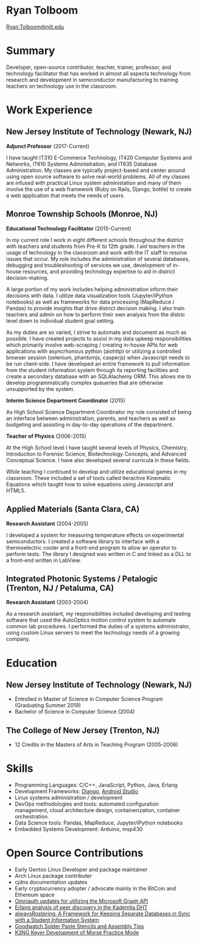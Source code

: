 # Ryan Tolboom

Ryan.Tolboom@njit.edu

# Summary

Developer, open-source contributor, teacher, trainer, professor, and technology
facilitator that has worked in almost all aspects technology from research and
development in semiconductor manufacturing to training teachers on technology
use in the classroom.

# Work Experience

## New Jersey Institute of Technology (Newark, NJ)

**Adjunct Professor** (2017-Current)

I have taught IT310 E-Commerce Technology, IT420 Computer Systems and Networks,
IT610 Systems Administration, and IT635 Database Administration. My classes are
typically project-based and center around using open source software to solve
real-world problems. All of my classes are infused with practical Linux system
administation and many of them involve the use of a web framework (Ruby on Rails,
Django, bottle) to create a web application that meets the needs of users.
  
## Monroe Township Schools (Monroe, NJ)

**Educational Technology Facilitator** (2015-Current)

In my current role I work in eight different schools throughout the district
with teachers and students from Pre-K to 12th grade. I aid teachers in the usage
of technology in the classroom and work with the IT staff to resolve issues that
occur. My role includes the administration of several databases, debugging and
troubleshooting of services we use, development of in-house resources, and
providing technology expertise to aid in district decision-making.

A large portion of my work includes helping administration inform their decisions
with data. I utilize data visualization tools (Jupyter/iPython notebooks) as well as
frameworks for data processing (MapReduce / Pandas) to provide insights that drive
district decision making. I also train teachers and admin on how to perform their
own analysis from the distric level down to individual student goal setting.

As my duties are so varied, I strive to automate and document as much as possible.
I have created projects to assist in my data upkeep responsibilities which primarily
involve web-scraping / creating in-house APIs for web applications with asyncrhonous
python (aiohttp) or utilizing a controlled browser session (selenium, phantomjs,
casperjs) when Javascript needs to be run client-side. I have developed an entire
framework to pull information from the student information system through its
reporting facilities and create a secondary database with an SQLAlachemy ORM. This
allows me to develop programmatically complex queueries that are otherwise unsupported
by the system.

**Interim Science Department Coordinator** (2015)

As High School Science Department Coordinator my role consisted of being an
interface between administration, parents, and teachers as well as budgeting and
assisting in day-to-day operations of the department.

**Teacher of Physics** (2006-2015)

At the High School level I have taught several levels of Physics, Chemistry,
Introduction to Forensic Science, Biotechnology Concepts, and Advanced
Conceptual Science. I have also developed several curricula in these fields.

While teaching I continued to develop and utilize educational games in my classroom.
These included a set of tools called Iteractive Kinematic Equations which taught
how to solve equations using Javascript and HTML5.

## Applied Materials (Santa Clara, CA)

**Research Assistant** (2004-2005)

I developed a system for measuring temperature effects on experimental
semiconductors. I created a software library to interface with a thermoelectric
cooler and a front-end program to allow an operator to perform tests. The library
I designed was written in C and linked as a DLL to a front-end written in LabView.

## Integrated Photonic Systems / Petalogic (Trenton, NJ / Petaluma, CA)

**Research Assistant** (2003-2004)

As a research assistant, my responsibilities included developing and testing
software that used the AutoOptics motion control system to automate common lab
procedures. I performed the duties of a systems administrator, using custom
Linux servers to meet the technology needs of a growing company.

# Education

## New Jersey Institute of Technology (Newark, NJ)

* Entrolled in Master of Science in Computer Science Program (Graduating Summer 2019)
* Bachelor of Science in Computer Science (2004)

## The College of New Jersey (Trenton, NJ)

* 12 Credits in the Masters of Arts in Teaching Program (2005-2006)

# Skills

* Programming Languages: C/C++, JavaScript, Python, Java, Erlang
* Development Frameworks: [Django](https://www.djangoproject.com),
[Android Studio](https://developer.android.com/studio)
* Linux systems administration / development
* DevOps methodologies and tools: automated configuration management, cloud
architecture design, containerization, container orchestration.
* Data Science tools: Pandas, MapReduce, Jupyter/iPython notebooks
* Embedded Systems Development: Arduino, msp430

# Open Source Contributions

* Early Gentoo Linux Developer and package maintainer
* Arch Linux package contributer
* cjdns documentation updates
* Early cryptocurrency adopter / advocate mainly in the BitCoin and Ethereum space
* [Omniauth updates for utilizing the Microsoft Graph API](https://github.com/FalconPD/omniauth-microsoft_graph)
* [Erlang analysis of peer discovery in the Kademlia DHT](https://github.com/bosco/p2p)
* [alwaysRostering: A Framework for Keeping Separate Databases in Sync with a Student Information System](https://github.com/FalconPD/alwaysRostering)
* [Goodwatch Solder Paste Stencils and Assembly Tips](https://github.com/travisgoodspeed/goodwatch/)
* [K3NG Keyer Development of Morse Practice Mode](https://github.com/k3ng/k3ng_cw_keyer)
